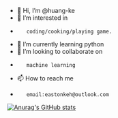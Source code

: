 - 👋 Hi, I’m @huang-ke
- 👀 I’m interested in 
-        coding/cooking/playing game.
- 🌱 I’m currently learning python
- 💞️ I’m looking to collaborate on
-        machine learning
- 📫 How to reach me  
-        email:eastonkeh@outlook.com
  
<!---
huang-ke/huang-ke is a ✨ special ✨ repository because its `README.md` (this file) appears on your GitHub profile.
You can click the Preview link to take a look at your changes.
--->
[![Anurag's GitHub stats](https://github-readme-stats.vercel.app/api?username=anuraghazra)](https://github.com/anuraghazra/github-readme-stats)
